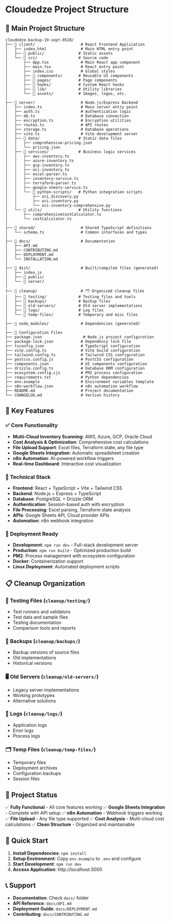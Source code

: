 # Cloudedze Project Structure

## 📁 Main Project Structure

```
cloudedze-backup-19-sept-0528/
├── 📁 client/                    # React Frontend Application
│   ├── index.html               # Main HTML entry point
│   ├── 📁 public/               # Static assets
│   └── 📁 src/                  # Source code
│       ├── App.tsx              # Main React app component
│       ├── main.tsx             # React entry point
│       ├── index.css            # Global styles
│       ├── 📁 components/       # Reusable UI components
│       ├── 📁 pages/            # Page components
│       ├── 📁 hooks/            # Custom React hooks
│       ├── 📁 lib/              # Utility libraries
│       └── 📁 assets/           # Images, logos, etc.
│
├── 📁 server/                    # Node.js/Express Backend
│   ├── index.ts                 # Main server entry point
│   ├── auth.ts                  # Authentication logic
│   ├── db.ts                    # Database connection
│   ├── encryption.ts            # Encryption utilities
│   ├── routes.ts                # API routes
│   ├── storage.ts               # Database operations
│   ├── vite.ts                  # Vite development server
│   ├── 📁 data/                 # Static data files
│   │   ├── comprehensive-pricing.json
│   │   └── pricing.json
│   ├── 📁 services/             # Business logic services
│   │   ├── aws-inventory.ts
│   │   ├── azure-inventory.ts
│   │   ├── gcp-inventory.ts
│   │   ├── oci-inventory.ts
│   │   ├── excel-parser.ts
│   │   ├── inventory-service.ts
│   │   ├── terraform-parser.ts
│   │   ├── google-sheets-service.ts
│   │   └── 📁 python-scripts/   # Python integration scripts
│   │       ├── oci_discovery.py
│   │       ├── oci-inventory.py
│   │       └── oci-inventory-comprehensive.py
│   └── 📁 utils/                # Utility functions
│       ├── comprehensiveCostCalculator.ts
│       └── costCalculator.ts
│
├── 📁 shared/                    # Shared TypeScript definitions
│   └── schema.ts                # Common interfaces and types
│
├── 📁 docs/                      # Documentation
│   ├── API.md
│   ├── CONTRIBUTING.md
│   ├── DEPLOYMENT.md
│   └── INSTALLATION.md
│
├── 📁 dist/                      # Built/compiled files (generated)
│   ├── index.js
│   ├── 📁 public/
│   └── 📁 server/
│
├── 📁 cleanup/                   # 🗂️ Organized cleanup files
│   ├── 📁 testing/              # Testing files and tools
│   ├── 📁 backups/              # Backup files
│   ├── 📁 old-servers/          # Old server implementations
│   ├── 📁 logs/                 # Log files
│   └── 📁 temp-files/           # Temporary and misc files
│
├── 📁 node_modules/              # Dependencies (generated)
│
├── 📄 Configuration Files
├── package.json                  # Node.js project configuration
├── package-lock.json            # Dependency lock file
├── tsconfig.json                # TypeScript configuration
├── vite.config.ts               # Vite build configuration
├── tailwind.config.ts           # Tailwind CSS configuration
├── postcss.config.js            # PostCSS configuration
├── components.json              # UI components configuration
├── drizzle.config.ts            # Database ORM configuration
├── ecosystem.config.cjs         # PM2 process configuration
├── requirements.txt             # Python dependencies
├── env.example                  # Environment variables template
├── n8n-workflow.json            # n8n automation workflow
├── README.md                    # Project documentation
└── CHANGELOG.md                 # Version history
```

## 🎯 Key Features

### ✅ **Core Functionality**
- **Multi-Cloud Inventory Scanning**: AWS, Azure, GCP, Oracle Cloud
- **Cost Analysis & Optimization**: Comprehensive cost calculations
- **File Upload Support**: Excel files, Terraform state, any file type
- **Google Sheets Integration**: Automatic spreadsheet creation
- **n8n Automation**: AI-powered workflow triggers
- **Real-time Dashboard**: Interactive cost visualization

### 🔧 **Technical Stack**
- **Frontend**: React + TypeScript + Vite + Tailwind CSS
- **Backend**: Node.js + Express + TypeScript
- **Database**: PostgreSQL + Drizzle ORM
- **Authentication**: Session-based auth with encryption
- **File Processing**: Excel parsing, Terraform state analysis
- **APIs**: Google Sheets API, Cloud provider APIs
- **Automation**: n8n webhook integration

### 🚀 **Deployment Ready**
- **Development**: `npm run dev` - Full-stack development server
- **Production**: `npm run build` - Optimized production build
- **PM2**: Process management with ecosystem configuration
- **Docker**: Containerization support
- **Linux Deployment**: Automated deployment scripts

## 📋 **Cleanup Organization**

### 🧪 **Testing Files** (`cleanup/testing/`)
- Test runners and validators
- Test data and sample files
- Testing documentation
- Comparison tools and reports

### 💾 **Backups** (`cleanup/backups/`)
- Backup versions of source files
- Old implementations
- Historical versions

### 🖥️ **Old Servers** (`cleanup/old-servers/`)
- Legacy server implementations
- Working prototypes
- Alternative solutions

### 📝 **Logs** (`cleanup/logs/`)
- Application logs
- Error logs
- Process logs

### 🗂️ **Temp Files** (`cleanup/temp-files/`)
- Temporary files
- Deployment archives
- Configuration backups
- Session files

## 🎉 **Project Status**

✅ **Fully Functional** - All core features working
✅ **Google Sheets Integration** - Complete with API setup
✅ **n8n Automation** - Webhook triggers working
✅ **File Upload** - Any file type supported
✅ **Cost Analysis** - Multi-cloud cost calculations
✅ **Clean Structure** - Organized and maintainable

## 🚀 **Quick Start**

1. **Install Dependencies**: `npm install`
2. **Setup Environment**: Copy `env.example` to `.env` and configure
3. **Start Development**: `npm run dev`
4. **Access Application**: http://localhost:3000

## 📞 **Support**

- **Documentation**: Check `docs/` folder
- **API Reference**: `docs/API.md`
- **Deployment Guide**: `docs/DEPLOYMENT.md`
- **Contributing**: `docs/CONTRIBUTING.md`
